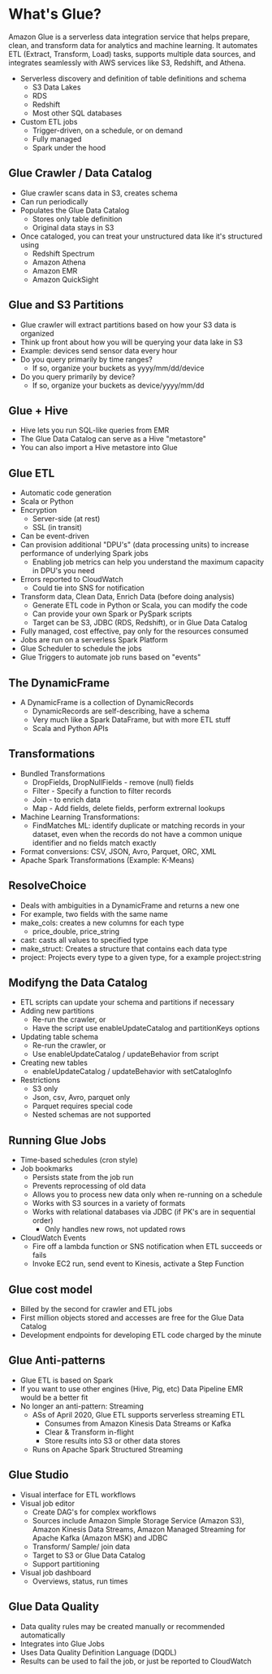# What's Glue?

Amazon Glue is a serverless data integration service that helps prepare, clean, and transform data for analytics and machine learning. It automates ETL (Extract, Transform, Load) tasks, supports multiple data sources, and integrates seamlessly with AWS services like S3, Redshift, and Athena.

- Serverless discovery and definition of table definitions and schema
  - S3 Data Lakes
  - RDS
  - Redshift
  - Most other SQL databases
- Custom ETL jobs
  - Trigger-driven, on a schedule, or on demand
  - Fully managed
  - Spark under the hood

## Glue Crawler / Data Catalog

- Glue crawler scans data in S3, creates schema
- Can run periodically
- Populates the Glue Data Catalog
  - Stores only table definition
  - Original data stays in S3
- Once cataloged, you can treat your unstructured data like it's structured using
  - Redshift Spectrum
  - Amazon Athena
  - Amazon EMR
  - Amazon QuickSight

## Glue and S3 Partitions

- Glue crawler will extract partitions based on how your S3 data is organized
- Think up front about how you will be querying your data lake in S3
- Example: devices send sensor data every hour
- Do you query primarily by time ranges?
  - If so, organize your buckets as yyyy/mm/dd/device
- Do you query primarily by device?
  - If so, organize your buckets as device/yyyy/mm/dd

## Glue + Hive

- Hive lets you run SQL-like queries from EMR
- The Glue Data Catalog can serve as a Hive "metastore"
- You can also import a Hive metastore into Glue

## Glue ETL

- Automatic code generation
- Scala or Python
- Encryption
  - Server-side (at rest)
  - SSL (in transit)
- Can be event-driven
- Can provision additional "DPU's" (data processing units) to increase performance of underlying Spark jobs
  - Enabling job metrics can help you understand the maximum capacity in DPU's you need
- Errors reported to CloudWatch
  - Could tie into SNS for notification
- Transform data, Clean Data, Enrich Data (before doing analysis)
  - Generate ETL code in Python or Scala, you can modify the code
  - Can provide your own Spark or PySpark scripts
  - Target can be S3, JDBC (RDS, Redshift), or in Glue Data Catalog
- Fully managed, cost effective, pay only for the resources consumed
- Jobs are run on a serverless Spark Platform
- Glue Scheduler to schedule the jobs
- Glue Triggers to automate job runs based on "events"

## The DynamicFrame

- A DynamicFrame is a collection of DynamicRecords
  - DynamicRecords are self-describing, have a schema
  - Very much like a Spark DataFrame, but with more ETL stuff
  - Scala and Python APIs

## Transformations

- Bundled Transformations
  - DropFields, DropNullFields - remove (null) fields
  - Filter - Specify a function to filter records
  - Join - to enrich data
  - Map - Add fields, delete fields, perform extrernal lookups
- Machine Learning Transformations:
  - FindMatches ML: identify duplicate or matching records in your dataset, even when the records do not have a common unique identifier and no fields match exactly
- Format conversions: CSV, JSON, Avro, Parquet, ORC, XML
- Apache Spark Transformations (Example: K-Means)

## ResolveChoice

- Deals with ambiguities in a DynamicFrame and returns a new one
- For example, two fields with the same name
- make_cols: creates a new columns for each type
  - price_double, price_string
- cast: casts all values to specified type
- make_struct: Creates a structure that contains each data type
- project: Projects every type to a given type, for a example project:string

## Modifyng the Data Catalog

- ETL scripts can update your schema and partitions if necessary
- Adding new partitions
  - Re-run the crawler, or
  - Have the script use enableUpdateCatalog and partitionKeys options
- Updating table schema
  - Re-run the crawler, or
  - Use enableUpdateCatalog / updateBehavior from script
- Creating new tables
  - enableUpdateCatalog / updateBehavior with setCatalogInfo
- Restrictions
  - S3 only
  - Json, csv, Avro, parquet only
  - Parquet requires special code
  - Nested schemas are not supported

## Running Glue Jobs

- Time-based schedules (cron style)
- Job bookmarks
  - Persists state from the job run
  - Prevents reprocessing of old data
  - Allows you to process new data only when re-running on a schedule
  - Works with S3 sources in a variety of formats
  - Works with relational databases via JDBC (if PK's are in sequential order)
    - Only handles new rows, not updated rows
- CloudWatch Events
  - Fire off a lambda function or SNS notification when ETL succeeds or fails
  - Invoke EC2 run, send event to Kinesis, activate a Step Function

## Glue cost model

- Billed by the second for crawler and ETL jobs
- First million objects stored and accesses are free for the Glue Data Catalog
- Development endpoints for developing ETL code charged by the minute

## Glue Anti-patterns

- Glue ETL is based on Spark
- If you want to use other engines (Hive, Pig, etc) Data Pipeline EMR would be a better fit
- No longer an anti-pattern: Streaming
  - ASs of April 2020, Glue ETL supports serverless streaming ETL
    - Consumes from Amazon Kinesis Data Streams or Kafka
    - Clear & Transform in-flight
    - Store results into S3 or other data stores
  - Runs on Apache Spark Structured Streaming

## Glue Studio

- Visual interface for ETL workflows
- Visual job editor
  - Create DAG's for complex workflows
  - Sources include Amazon Simple Storage Service (Amazon S3), Amazon Kinesis Data Streams, Amazon Managed Streaming for Apache Kafka (Amazon MSK) and JDBC
  - Transform/ Sample/ join data
  - Target to S3 or Glue Data Catalog
  - Support partitioning
- Visual job dashboard
  - Overviews, status, run times

## Glue Data Quality

- Data quality rules may be created manually or recommended automatically
- Integrates into Glue Jobs
- Uses Data Quality Definition Language (DQDL)
- Results can be used to fail the job, or just be reported to CloudWatch